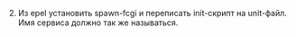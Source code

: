 2. Из epel установить spawn-fcgi и переписать init-скрипт на unit-файл. Имя сервиса должно так же называться.
#####

